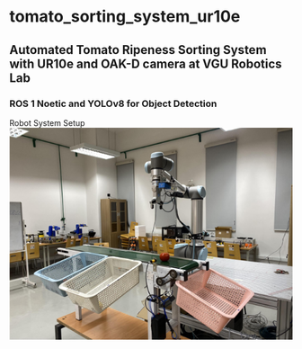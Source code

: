 # tomato_sorting_system_ur10e
## Automated Tomato Ripeness Sorting System with UR10e and OAK-D camera at VGU Robotics Lab
### ROS 1 Noetic and YOLOv8 for Object Detection
Robot System Setup\
![](https://github.com/trungtran22/tomato_sorting_system_ur10e/blob/main/Pics/Robot_Sys.png)
